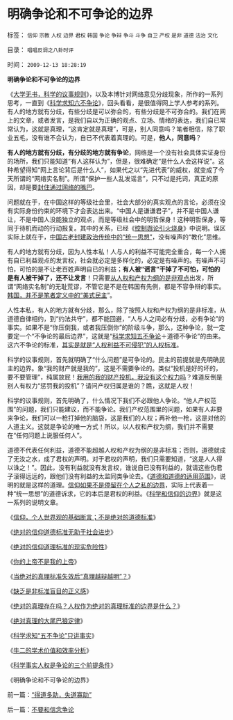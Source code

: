 # 明确争论和不可争论的边界

标签： `信仰` `宗教` `人权` `边界` `君权` `韩国` `争论` `争辩` `争斗` `斗争` `自卫` `产权` `是非` `道德` `法治` `文化` 

目录： `唱唱反调之八卦时评`

时间： `2009-12-13 18:28:19`

**明确争论和不可争论的边界**

《[大学无书，科学的议事规则](../../../2009/6/17/民主就是科学的议事规则.md)》，以及本博针对网络意见分歧现象，所作的一系列思考，一直到《[科学求知六不争论](../../../2009/11/24/牛二的学术价值和效率分析.md)》，回头看看，是很值得网上学人参考的系列。有人的地方就有分歧，有些分歧是可以弥合的，有些分歧是不可弥合的。我们在网上的文章，或者发言，是我们自以为正确的观点、立场、情绪的表达，我们自已常常认为，这就是真理，“这肯定就是真理”，可是，别人同意吗？笔者相信，除了职业五毛，没有谁不会认为，自已不代表着真理的。可是，**他人，同意吗**？

**有人的地方就有分歧，有分歧的地方就有争论**，网络是一个没有社会具体实证身份的场所，我们只能知道“有人这样认为”，但是，很难确定“是什么人会这样说”。这种希望得知“网上言论背后是什么人”，如果代之以“先进代表”的威权，就变成了今天所谓的“网络实名制”。所谓“保护一些人乱发谣言”，只不过是托词，真正的原因，却是要[封住通过网络的嘴巴](../../../2009/7/24/网络言论体现的不是人，是人格.md)。

问题就在于，在中国这样的等级社会里，社会大部分的真实观点的言论，必须在没有实际身份约束的环境下才会表达出来。“中国人是谦谦君子”，并不是中国人谦让，不是中国人没能独立的观点，而是等级社会中的明哲保身！这种明哲保身，等同于待机而动的行动报复。其中的关系，已经《[控制舆论引火烧身](../../../2009/5/5/控制舆论，等于引火烧身.md)》中说明。误区实际上就在于，[中国古老封建政治传统中的“统一思想”](../../../2009/11/27/中国最不缺的就是信仰，所谓“统一思想”.md)，没有噪声的“教化”思维。

有人的地方就有分歧，因为人性本私！人与人的利益不可能完全重合，每一个人拥有自已利益观点的发言权，社会就必定是多样化的，必定是有噪声的。有噪声不可怕，可怕的是不让老百姓声明自已的利益；**有人被“谣言”干掉了不可怕，可怕的是有人被干掉了，还不让发言**！只需要[从人权和产权为纲的是非观点](../../../2009/11/14/正义感也可以变得非常可怕.md)出发，所谓“网络实名制”的无耻荒谬，不管它是不是在韩国有先例，都是不容争辩的事实。[韩国，并不是笔者定义中的“美式民主](../../../2008/9/3/观察泰式民主缺陷，思考中国末来.md)”。

人性本私，有人的地方就有分歧，那么，除了按照人权和产权为纲的是非标准，从道德自律相约，到“约法共守”，都不能回避，“人与人之间必有分歧，必有争论”的事实。如果不是“你压倒我，或者我压倒你”的阶级斗争，那么，这种争论，就一定要定一个“不争论的最后边界”，这就是“[科学求知五不争论](../../../2009/11/24/科学求知“五不争论”只讲事实.md)＋道德不争论”的由来。这六不争论的标准，[其实是就是“人权利益不可侵犯”的人权标准](../../../2009/11/9/天赋人权，还是天赋发言权.md)。

科学的议事规则，首先就明确了“什么问题”是可争论的。民主的前提就是先明确民主的边界。象“我的财产就是我的”，这是不需要争论的。类似“投机是好的坏的，要不要管理”，纯属放屁！[我用的我的财产投机，我没有这个权力吗](../../../2009/12/2/“投机创业板”是投资者的权力.md)？难道反倒是别人有权力“惩罚我的投机”？请问产权归属是谁的？瞧，这就是人权！

科学的议事规则，首先明确了，什么情况下我们不必跟他人争论。“他人产权范围”的问题，我们只能建议，而不能争论。我们产权范围里的问题，如果有人非要来争论，我们可以一枪打掉他的脑袋，这是我们的人权；再补他一枪，这是对他的人道主义。这就是争论的唯一方式！所以，以人权和产权为纲，我们并不需要在“任何问题上说服任何人”。

道德不代表任何利益，道德不能超越人权和产权为纲的是非标准；否则，道德就成了无汝之水，成了君权的声明。对于君权的声明，我们只需要知道，“这是人人得以诛之！”。因此，没有利益就没有发言权，谁说自已没有利益的，就请这些伪君子滚得远远的，跟他们没有利益的太监同类争论去。《[道德和道德的适用范围](../../../2009/11/19/道德的局限性和道德规范的适用范围.md)》，说明的就是这样的道理。[信仰如果不是停留在个人之私的边界](../../../2009/11/27/个人信仰请止于个人“私”之边界.md)，实际上代表着一种“统一思想”的道德诉求，它的本后是君权的利益。《[科学和信仰的边界](../../../2009/11/27/科学，信仰，唯物唯心的主义，和进化论.md)》就是这一系列的说明文章。

《[信仰，个人世界观的基础断言；不是绝对的道德标准](../../../2009/3/11/信仰，个人世界观的基础断言；不是绝对的道德标准.md)》

《[绝对的信仰道德标准无助于社会进步](http://darthvad.blog.163.com/blog/static/5339947020094235642948/)》

《[绝对的信仰道理标准的现实危险性](http://darthvad.blog.sohu.com/112211203.html)》

《[你的上帝不是我的上帝](../../../2009/6/25/MyGod!我的上帝！绝对的真理存在吗？.md)》

《[当绝对的真理标准失效后“真理越辩越明”？](../../../2009/11/16/当绝对的真理标准失效后“真理越辩越明”？.md)》

《[缺乏是非标准盲目的正义感](../../../2009/11/14/正义感也可以变得非常可怕.md)》

《[绝对的真理存在吗？人权作为绝对的真理标准的边界是什么？](../../../2009/7/4/绝对的真理存在吗？历史实证集如何认定.md)》

《[绝对真理的大尾巴狼定律](../../../2009/11/18/绝对的真理之大尾巴狼定律.md)》

《[科学求知“五不争论”只讲事实](../../../2009/11/24/科学求知“五不争论”只讲事实.md)》

《[牛二的学术价值和效率分析](../../../2009/11/24/牛二的学术价值和效率分析.md)》

《[科学事实人权是争论的三个前提条件](http://blog.sina.com.cn/s/blog_5563a64d0100fucx.html)》

《明确争论和不可争论的边界》



前一篇：[“得道多助，失道寡助”](../../../2009/12/13/“得道多助，失道寡助”.md)

后一篇：[不要和信念争论](../../../2009/12/14/不要和信念争论.md)